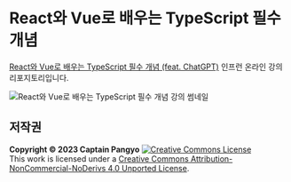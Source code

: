 # React와 Vue로 배우는 TypeScript 필수 개념

[React와 Vue로 배우는 TypeScript 필수 개념 (feat. ChatGPT)](https://inf.run/fdprC) 인프런 온라인 강의 리포지토리입니다.

![React와 Vue로 배우는 TypeScript 필수 개념 강의 썸네일](https://cdn.inflearn.com/public/courses/332443/cover/4c11f478-9dbf-4580-8c6e-39574bb8d6e5/react-vue-ts.png)

## 저작권

**Copyright © 2023 Captain Pangyo**
<a rel="license" href="http://creativecommons.org/licenses/by-nc-nd/4.0/"><img alt="Creative Commons License" style="border-width:0" src="https://i.creativecommons.org/l/by-nc-nd/4.0/88x31.png" /></a><br />This work is licensed under a <a rel="license" href="http://creativecommons.org/licenses/by-nc-nd/4.0/">Creative Commons Attribution-NonCommercial-NoDerivs 4.0 Unported License</a>.
